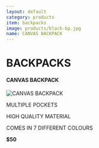 ```yaml
---
layout: default
category: products
item: backpacks
image: products/black-bp.jpg
name: CANVAS BACKPACK
---
```


# BACKPACKS

#### CANVAS BACKPACK

![CANVAS BACKPACK](http://situ0020.github.com/ecommerce-website/images/products/black-bp.jpg)

MULTIPLE POCKETS

HIGH QUALITY MATERIAL

COMES IN 7 DIFFERENT COLOURS

**$50**
